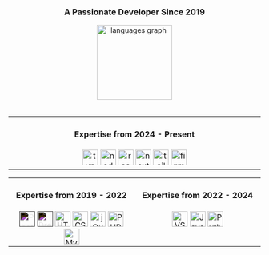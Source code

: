 <div align="center">
  <h3>A Passionate Developer Since 2019</h3>
</div>

<div align="center">
  <img
    src="https://github-readme-stats.vercel.app/api/top-langs?username=mshsheikh&locale=en&hide_title=false&layout=compact&card_width=320&langs_count=5&theme=dracula&hide_border=false"
    height="150" alt="languages graph" />
</div>

<br>

<div align="center">
  <!-- Top Table -->
  <table style="width: 100%; table-layout: fixed;">
    <tr>
      <td align="center" valign="top" width="50%">
        <h4>Expertise from 2024 - Present</h4>
        <img src="https://cdn.jsdelivr.net/gh/devicons/devicon/icons/typescript/typescript-original.svg" height="31"
          alt="typescript logo" style="filter: invert(0);" />
        <img src="https://cdn.simpleicons.org/nodedotjs/339933" height="31" alt="nodejs logo" style="filter: invert(0);" />
        <img src="https://cdn.jsdelivr.net/gh/devicons/devicon/icons/react/react-original.svg" height="31"
          alt="react logo" style="filter: invert(0);" />
        <img src="https://cdn.jsdelivr.net/gh/devicons/devicon/icons/nextjs/nextjs-original.svg" height="31"
          alt="nextjs logo" style="filter: invert(0);" />
        <img src="https://cdn.simpleicons.org/tailwindcss/06B6D4" height="31" alt="tailwindcss logo" style="filter: invert(0);" />
        <img src="https://cdn.simpleicons.org/figma/F24E1E" height="31" alt="figma logo" style="filter: invert(0);" />
      </td>
    </tr>
  </table>

  <!-- Bottom Tables -->
  <table style="width: 100%; table-layout: fixed;">
    <tr>
      <!-- Left Column -->
      <td align="center" valign="top" width="50%">
        <h4>Expertise from 2019 - 2022</h4>
        <img src="https://cdn.jsdelivr.net/gh/devicons/devicon/icons/photoshop/photoshop-line.svg" height="31"
          alt="Photoshop Logo" style="filter: invert(1);" />
        <img src="https://cdn.jsdelivr.net/gh/devicons/devicon/icons/dreamweaver/dreamweaver-plain.svg" height="31"
          alt="Dreamweaver Logo" style="filter: invert(1);" />
        <img src="https://cdn.jsdelivr.net/gh/devicons/devicon/icons/html5/html5-original.svg" height="31"
          alt="HTML5 Logo" style="filter: invert(0);" />
        <img src="https://cdn.jsdelivr.net/gh/devicons/devicon/icons/css3/css3-original.svg" height="31"
          alt="CSS3 Logo" style="filter: invert(0);" />
        <img src="https://cdn.jsdelivr.net/gh/devicons/devicon/icons/jquery/jquery-original.svg" height="31"
          alt="jQuery Logo" style="filter: invert(0);" />
        <img src="https://cdn.jsdelivr.net/gh/devicons/devicon/icons/php/php-original.svg" height="31" alt="PHP Logo"
          style="filter: invert(0);" />
        <img src="https://cdn.jsdelivr.net/gh/devicons/devicon/icons/mysql/mysql-original.svg" height="31"
          alt="MySQL Logo" style="filter: invert(0);" />
      </td>
      <!-- Right Column -->
      <td align="center" valign="top" width="50%">
        <h4>Expertise from 2022 - 2024</h4>
        <img src="https://cdn.jsdelivr.net/gh/devicons/devicon/icons/vscode/vscode-original.svg" height="31"
          alt="VSCode Logo" style="filter: invert(0);" />
        <img src="https://cdn.jsdelivr.net/gh/devicons/devicon/icons/javascript/javascript-original.svg" height="31"
          alt="JavaScript Logo" style="filter: invert(0);" />
        <img src="https://cdn.jsdelivr.net/gh/devicons/devicon/icons/python/python-original.svg" height="31"
          alt="Python Logo" style="filter: invert(0);" />
      </td>
    </tr>
  </table>
</div>
